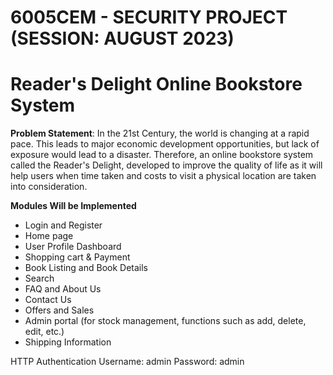 # 6005CEM - SECURITY PROJECT (SESSION: AUGUST 2023)
# Reader's Delight Online Bookstore System

**Problem Statement**: In the 21st Century, the world is changing at a rapid pace. This leads to major economic development opportunities, but lack of exposure would lead to a disaster. Therefore, an online bookstore system called the Reader's Delight, developed to improve the quality of life as it will help users when time taken and costs to visit a physical location are taken into consideration. 

**Modules Will be Implemented**
- Login and Register
- Home page
- User Profile Dashboard
- Shopping cart & Payment 
- Book Listing and Book Details 
- Search
- FAQ and About Us
- Contact Us
- Offers and Sales 
- Admin portal (for stock management, functions such as add, delete, edit, etc.)
- Shipping Information


HTTP Authentication
Username: admin
Password: admin
